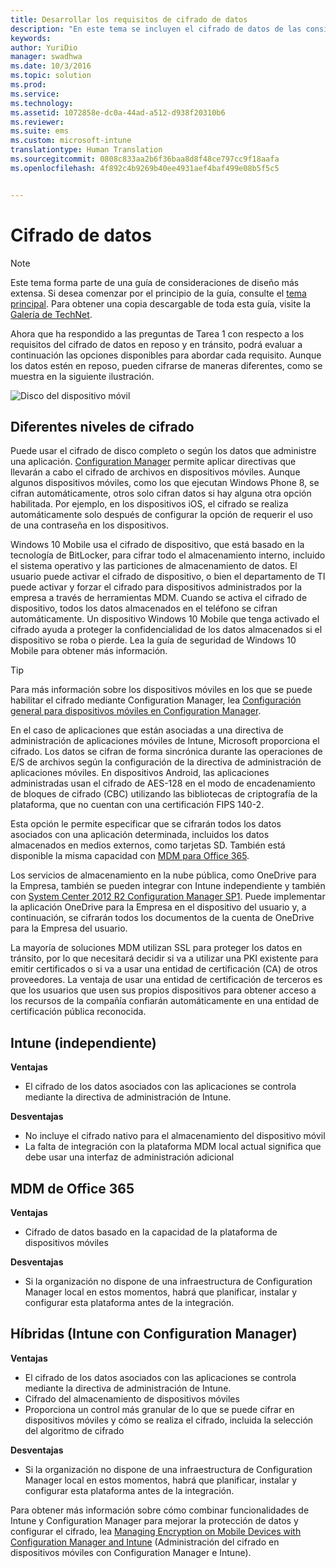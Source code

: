 ```yaml
---
title: Desarrollar los requisitos de cifrado de datos
description: "En este tema se incluyen el cifrado de datos de las consideraciones de diseño en dispositivos móviles. Este tema forma parte de un conjunto mayor de artículos sobre las consideraciones de diseño de la administración de dispositivos móviles."
keywords: 
author: YuriDio
manager: swadhwa
ms.date: 10/3/2016
ms.topic: solution
ms.prod: 
ms.service: 
ms.technology: 
ms.assetid: 1072858e-dc0a-44ad-a512-d938f20310b6
ms.reviewer: 
ms.suite: ems
ms.custom: microsoft-intune
translationtype: Human Translation
ms.sourcegitcommit: 0808c833aa2b6f36baa8d8f48ce797cc9f18aafa
ms.openlocfilehash: 4f892c4b9269b40ee4931aef4baf499e08b5f5c5


---
```


# Cifrado de datos

>[!NOTE]
>Este tema forma parte de una guía de consideraciones de diseño más extensa. Si desea comenzar por el principio de la guía, consulte el [tema principal](mdm-design-considerations-guide.md). Para obtener una copia descargable de toda esta guía, visite la [Galería de TechNet](https://gallery.technet.microsoft.com/Mobile-Device-Management-7d401582).

Ahora que ha respondido a las preguntas de Tarea 1 con respecto a los requisitos del cifrado de datos en reposo y en tránsito, podrá evaluar a continuación las opciones disponibles para abordar cada requisito. Aunque los datos estén en reposo, pueden cifrarse de maneras diferentes, como se muestra en la siguiente ilustración.

![Disco del dispositivo móvil](./media/MDM_Figure_09.png)

## Diferentes niveles de cifrado

Puede usar el cifrado de disco completo o según los datos que administre una aplicación. [Configuration Manager](https://technet.microsoft.com/library/dn919655.aspx) permite aplicar directivas que llevarán a cabo el cifrado de archivos en dispositivos móviles. Aunque algunos dispositivos móviles, como los que ejecutan Windows Phone 8, se cifran automáticamente, otros solo cifran datos si hay alguna otra opción habilitada. Por ejemplo, en los dispositivos iOS, el cifrado se realiza automáticamente solo después de configurar la opción de requerir el uso de una contraseña en los dispositivos. 

Windows 10 Mobile usa el cifrado de dispositivo, que está basado en la tecnología de BitLocker, para cifrar todo el almacenamiento interno, incluido el sistema operativo y las particiones de almacenamiento de datos. El usuario puede activar el cifrado de dispositivo, o bien el departamento de TI puede activar y forzar el cifrado para dispositivos administrados por la empresa a través de herramientas MDM. Cuando se activa el cifrado de dispositivo, todos los datos almacenados en el teléfono se cifran automáticamente. Un dispositivo Windows 10 Mobile que tenga activado el cifrado ayuda a proteger la confidencialidad de los datos almacenados si el dispositivo se roba o pierde. Lea la guía de seguridad de Windows 10 Mobile para obtener más información.

>[!TIP] 
> Para más información sobre los dispositivos móviles en los que se puede habilitar el cifrado mediante Configuration Manager, lea [Configuración general para dispositivos móviles en Configuration Manager](https://technet.microsoft.com/library/dn376523.aspx).

En el caso de aplicaciones que están asociadas a una directiva de administración de aplicaciones móviles de Intune, Microsoft proporciona el cifrado. Los datos se cifran de forma sincrónica durante las operaciones de E/S de archivos según la configuración de la directiva de administración de aplicaciones móviles. En dispositivos Android, las aplicaciones administradas usan el cifrado de AES-128 en el modo de encadenamiento de bloques de cifrado (CBC) utilizando las bibliotecas de criptografía de la plataforma, que no cuentan con una certificación FIPS 140-2. 

Esta opción le permite especificar que se cifrarán todos los datos asociados con una aplicación determinada, incluidos los datos almacenados en medios externos, como tarjetas SD. También está disponible la misma capacidad con [MDM para Office 365](https://technet.microsoft.com/library/ms.o365.cc.devicepolicysupporteddevice.aspx). 

Los servicios de almacenamiento en la nube pública, como OneDrive para la Empresa, también se pueden integrar con Intune independiente y también con [System Center 2012 R2 Configuration Manager SP1](https://technet.microsoft.com/library/mt131422.aspx). Puede implementar la aplicación OneDrive para la Empresa en el dispositivo del usuario y, a continuación, se cifrarán todos los documentos de la cuenta de OneDrive para la Empresa del usuario. 

La mayoría de soluciones MDM utilizan SSL para proteger los datos en tránsito, por lo que necesitará decidir si va a utilizar una PKI existente para emitir certificados o si va a usar una entidad de certificación (CA) de otros proveedores. La ventaja de usar una entidad de certificación de terceros es que los usuarios que usen sus propios dispositivos para obtener acceso a los recursos de la compañía confiarán automáticamente en una entidad de certificación pública reconocida. 

## Intune (independiente)

**Ventajas** 

- El cifrado de los datos asociados con las aplicaciones se controla mediante la directiva de administración de Intune.

**Desventajas** 

- No incluye el cifrado nativo para el almacenamiento del dispositivo móvil
- La falta de integración con la plataforma MDM local actual significa que debe usar una interfaz de administración adicional

## MDM de Office 365

**Ventajas**

- Cifrado de datos basado en la capacidad de la plataforma de dispositivos móviles

**Desventajas**

- Si la organización no dispone de una infraestructura de Configuration Manager local en estos momentos, habrá que planificar, instalar y configurar esta plataforma antes de la integración.

## Híbridas (Intune con Configuration Manager)

**Ventajas**

- El cifrado de los datos asociados con las aplicaciones se controla mediante la directiva de administración de Intune.
- Cifrado del almacenamiento de dispositivos móviles
- Proporciona un control más granular de lo que se puede cifrar en dispositivos móviles y cómo se realiza el cifrado, incluida la selección del algoritmo de cifrado

**Desventajas**

- Si la organización no dispone de una infraestructura de Configuration Manager local en estos momentos, habrá que planificar, instalar y configurar esta plataforma antes de la integración.

Para obtener más información sobre cómo combinar funcionalidades de Intune y Configuration Manager para mejorar la protección de datos y configurar el cifrado, lea [Managing Encryption on Mobile Devices with Configuration Manager and Intune](http://blogs.technet.com/b/pauljones/archive/2014/08/04/managing-encryption-on-mobile-devices-with-configuration-manager-and-intune.aspx) (Administración del cifrado en dispositivos móviles con Configuration Manager e Intune).



<!--HONumber=Oct16_HO1-->


